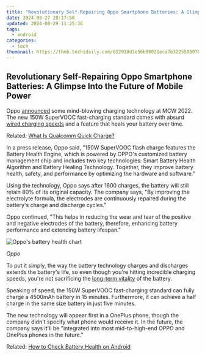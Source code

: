 ```yaml
---
title: "Revolutionary Self-Repairing Oppo Smartphone Batteries: A Glimpse Into the Future of Mobile Power"
date: 2024-08-27 20:17:58
updated: 2024-08-29 11:25:36
tags:
  - android
categories:
  - tech
thumbnail: https://thmb.techidaily.com/052918d3e56b96021eca7b3225588078d8b2ee409e0b799bdcb8f9f006f59b01.jpg
---
```


## Revolutionary Self-Repairing Oppo Smartphone Batteries: A Glimpse Into the Future of Mobile Power

Oppo [announced](https://www.oppo.com/en/newsroom/press/oppo-mwc-2022-supervooc/) some mind-blowing charging technology at MCW 2022\. The new 150W SuperVOOC fast-charging standard comes with absurd [wired charging speeds](https://tech-renaissance.techidaily.com/stream-free-how-to-view-roku-shows-on-alternative-platforms/) and a feature that heals your battery over time.

Related: [What Is Qualcomm Quick Charge?](https://tech-renaissance.techidaily.com/stream-free-how-to-view-roku-shows-on-alternative-platforms/) 

 In a press release, Oppo said, "150W SuperVOOC flash charge features the Battery Health Engine, which is powered by OPPO's customized battery management chip and includes two key technologies: Smart Battery Health Algorithm and Battery Healing Technology. Together, they improve battery health, safety, and performance by optimizing the hardware and software."

 Using the technology, Oppo says after 1600 charges, the battery will still retain 80% of its original capacity. The company says, "By improving the electrolyte formula, the electrodes are continuously repaired during the battery's charge and discharge cycles."

 Oppo continued, "This helps in reducing the wear and tear of the positive and negative electrodes of the battery, therefore, enhancing battery performance and extending battery lifespan."

![Oppo's battery health chart](https://static1.howtogeekimages.com/wordpress/wp-content/uploads/2022/02/oppo-battery-health.png) 

_Oppo_

 To put it simply, the way the battery technology charges and discharges extends the battery's life, so even though you're hitting incredible charging speeds, you're not sacrificing the [long-term vitality](https://hardware-updates.techidaily.com/installing-intels-management-engine-drivers-on-windows-11817-complete-tutorial/) of the battery.

 Speaking of speed, the 150W SuperVOOC fast-charging standard can fully charge a 4500mAh battery in 15 minutes. Furthermore, it can achieve a half charge in the same size battery in just five minutes.

 The new technology will appear first in a OnePlus phone, though the company didn't specify what phone would receive it. In the future, the company says it'll be "integrated into most mid-to-high-end OPPO and OnePlus phones in the future."

Related: [How to Check Battery Health on Android](https://hardware-updates.techidaily.com/installing-intels-management-engine-drivers-on-windows-11817-complete-tutorial/)

<ins class="adsbygoogle"
     style="display:block"
     data-ad-format="autorelaxed"
     data-ad-client="ca-pub-7571918770474297"
     data-ad-slot="1223367746"></ins>



<ins class="adsbygoogle"
     style="display:block"
     data-ad-client="ca-pub-7571918770474297"
     data-ad-slot="8358498916"
     data-ad-format="auto"
     data-full-width-responsive="true"></ins>
